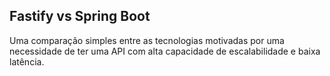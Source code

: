## Fastify vs Spring Boot
Uma comparação simples entre as tecnologias motivadas por uma necessidade de ter uma API com alta capacidade de escalabilidade e baixa latência.